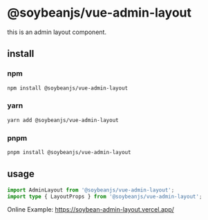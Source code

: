 # @soybeanjs/vue-admin-layout

this is an admin layout component.

## install

### npm

```bash
npm install @soybeanjs/vue-admin-layout
```

### yarn

```bash
yarn add @soybeanjs/vue-admin-layout
```

### pnpm

```bash
pnpm install @soybeanjs/vue-admin-layout
```

## usage

```typescript
import AdminLayout from '@soybeanjs/vue-admin-layout';
import type { LayoutProps } from '@soybeanjs/vue-admin-layout';
```

Online Example: https://soybean-admin-layout.vercel.app/
